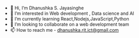 - 👋 Hi, I’m Dhanushka S. Jayasinghe
- 👀 I’m interested in Web development , Data science and AI
- 🌱 I’m currently learning React,Nodejs,JavaScript,Python
- 💞️ I’m looking to collaborate on a web development team
- 📫 How to reach me - dhanushka.rjt.ict@gmail.com

<!---
DhanushkarjtICT/DhanushkarjtICT is a ✨ special ✨ repository because its `README.md` (this file) appears on your GitHub profile.
You can click the Preview link to take a look at your changes.
--->

